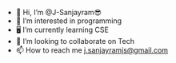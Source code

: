 - 👋 Hi, I’m @J-Sanjayram😎
- 👀 I’m interested in programming 
- 🖥️ I’m currently learning CSE
- 💞️ I’m looking to collaborate on Tech
- 📫 How to reach me j.sanjayramjs@gmail.com

<!---
J-Sanjayram/J-Sanjayram is a ✨ special ✨ repository because its `README.md` (this file) appears on your GitHub profile.
You can click the Preview link to take a look at your changes.
--->
